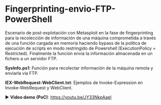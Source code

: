# Fingerprinting-envio-FTP-PowerShell

Escenario de post-explotación con Metasploit en la fase de fingerprinting para la recolección de información de una máquina comprometida a través de una función cargada en memoría haciendo bypass de la política de ejecución de scripts en modo restringido de Powershell (ExecutionPolicy = Restricted). Finalmente la función envía la información almacenada en un fichero a un servidor FTP.

**SysInfo.ps1**: Función para recolectar información de la máquina remota y enviarla vía FTP.

**IEX-WebRequest-WebClient.txt**: Ejemplos de Invoke-Expression en Invoke-WebRequest y WebClient.

▶ **Video demo (PoC)**: https://youtu.be/JY33NkpAaeI
